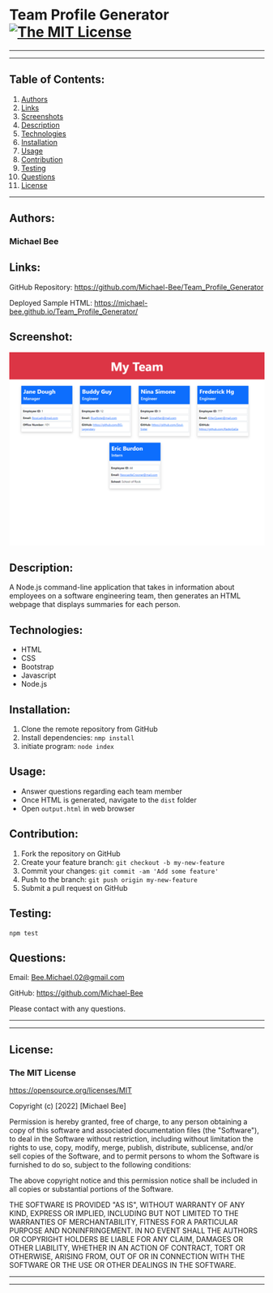 # Team Profile Generator [![The MIT License](https://img.shields.io/badge/License-MIT-red.svg)](https://opensource.org/licenses/MIT)

---
---

## Table of Contents:
1. [Authors](#authors)
2. [Links](#links)
3. [Screenshots](#screenshot)
4. [Description](#description)
5. [Technologies](#technologies)
6. [Installation](#installation)
7. [Usage](#usage)
8. [Contribution](#contribution)
9. [Testing](#testing)
10. [Questions](#contact)
11. [License](#license)
---
## <span id="authors">Authors:</span>
### Michael Bee


## <span id="links">Links:</span>
GitHub Repository: https://github.com/Michael-Bee/Team_Profile_Generator

Deployed Sample HTML: https://michael-bee.github.io/Team_Profile_Generator/


## <span id="screenshot">Screenshot:</span>
![Team Profile Generator Screenshot](dist/Team_Profile_Generator_Screenshot.png)


## <span id="description">Description:</span>
A Node.js command-line application that takes in information about employees on a software engineering team, then generates an HTML webpage that displays summaries for each person.


## <span id="technologies">Technologies:</span>
* HTML
* CSS
* Bootstrap
* Javascript
* Node.js

## <span id="installation">Installation:</span>
1. Clone the remote repository from GitHub
2. Install dependencies: `nmp install`
3. initiate program: `node index`


## <span id="usage">Usage:</span>
* Answer questions regarding each team member
* Once HTML is generated, navigate to the `dist` folder
* Open `output.html` in web browser


## <span id="contribution">Contribution:</span>
1. Fork the repository on GitHub
2. Create your feature branch: `git checkout -b my-new-feature`
3. Commit your changes: `git commit -am 'Add some feature'`
4. Push to the branch: `git push origin my-new-feature`
5. Submit a pull request on GitHub


## <span id="testing">Testing:</span>
```
npm test
```


## <span id="contact">Questions:</span>
Email: Bee.Michael.02@gmail.com

GitHub: https://github.com/Michael-Bee

Please contact with any questions.

---
---

## <span id="license">License:</span>
### The MIT License

https://opensource.org/licenses/MIT

Copyright (c) [2022] [Michael Bee]

Permission is hereby granted, free of charge, to any person obtaining a copy
of this software and associated documentation files (the "Software"), to deal
in the Software without restriction, including without limitation the rights
to use, copy, modify, merge, publish, distribute, sublicense, and/or sell
copies of the Software, and to permit persons to whom the Software is
furnished to do so, subject to the following conditions:

The above copyright notice and this permission notice shall be included in all
copies or substantial portions of the Software.

THE SOFTWARE IS PROVIDED "AS IS", WITHOUT WARRANTY OF ANY KIND, EXPRESS OR
IMPLIED, INCLUDING BUT NOT LIMITED TO THE WARRANTIES OF MERCHANTABILITY,
FITNESS FOR A PARTICULAR PURPOSE AND NONINFRINGEMENT. IN NO EVENT SHALL THE
AUTHORS OR COPYRIGHT HOLDERS BE LIABLE FOR ANY CLAIM, DAMAGES OR OTHER
LIABILITY, WHETHER IN AN ACTION OF CONTRACT, TORT OR OTHERWISE, ARISING FROM,
OUT OF OR IN CONNECTION WITH THE SOFTWARE OR THE USE OR OTHER DEALINGS IN THE
SOFTWARE.

---
---